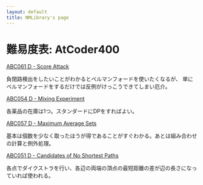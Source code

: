 ```yaml
---
layout: default
title: NMLibrary's page
---
```

# 難易度表: AtCoder400
[ABC061 D - Score Attack](https://atcoder.jp/contests/abc061/tasks/abc061_d)

負閉路検出をしたいことがわかるとベルマンフォードを使いたくなるが、
単にベルマンフォードをするだけでは反例がけっこうできてしまい厄介。

[ABC054 D - Mixing Experiment](https://atcoder.jp/contests/abc054/tasks/abc054_d)

各薬品の在庫は1つ。スタンダードにDPをすればよい。

[ABC057 D - Maximum Average Sets](https://atcoder.jp/contests/abc057/tasks/abc057_d)

基本は個数を少なく取ったほうが得であることがすぐわかる。あとは組み合わせの計算と例外処理。

[ABC051 D - Candidates of No Shortest Paths](https://atcoder.jp/contests/abc051/tasks/abc051_d)

各点でダイクストラを行い、各辺の両端の頂点の最短距離の差が辺の長さになっていれば使われる。
